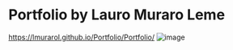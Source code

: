 # Portfolio by Lauro Muraro Leme
https://lmurarol.github.io/Portfolio/Portfolio/
![image](https://user-images.githubusercontent.com/73319250/141987147-751d8816-9ca7-458d-b595-be6c0b1adcd6.png)

